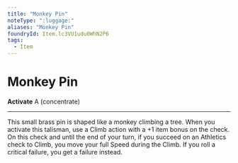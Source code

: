 ```yaml
---
title: "Monkey Pin"
noteType: ":luggage:"
aliases: "Monkey Pin"
foundryId: Item.lc3VU1udu0WhN2P6
tags:
  - Item
---
```


# Monkey Pin

**Activate** A (concentrate)

* * *

This small brass pin is shaped like a monkey climbing a tree. When you activate this talisman, use a Climb action with a +1 item bonus on the check. On this check and until the end of your turn, if you succeed on an Athletics check to Climb, you move your full Speed during the Climb. If you roll a critical failure, you get a failure instead.
